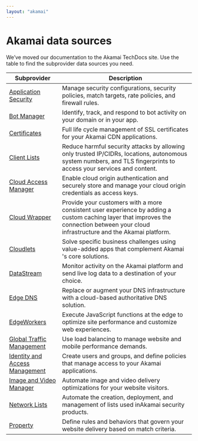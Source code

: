 ```yaml
---
layout: "akamai"
---
```


# Akamai data sources

We’ve moved our documentation to the Akamai TechDocs site. Use the table to find the subprovider data sources you need.

| Subprovider                                                                                       | Description                                                                                          |
|---------------------------------------------------------------------------------------------------|------------------------------------------------------------------------------------------------------|
| [Application Security](https://techdocs.akamai.com/terraform/v8.0/docs/appsec-datasources)        | Manage security configurations, security policies, match targets, rate policies, and firewall rules. |
| [Bot Manager](https://techdocs.akamai.com/terraform/v8.0/docs/botman-datasources)                 | Identify, track, and respond to bot activity on your domain or in your app.                          |
| [Certificates](https://techdocs.akamai.com/terraform/v8.0/docs/cps-datasources)                   | Full life cycle management of SSL certificates for your ​Akamai​ CDN applications.                   |
| [Client Lists](https://techdocs.akamai.com/terraform/v8.0/docs/cli-data-sources)                  | Reduce harmful security attacks by allowing only trusted IP/CIDRs, locations, autonomous system numbers, and TLS fingerprints to access your services and content.|
| [Cloud Access Manager](https://techdocs.akamai.com/terraform/v8.0/docs/cam-ds)                    | Enable cloud origin authentication and securely store and manage your cloud origin credentials as access keys. |
| [Cloud Wrapper](https://techdocs.akamai.com/terraform/v8.0/docs/cw-data-sources)                  | Provide your customers with a more consistent user experience by adding a custom caching layer that improves the connection between your cloud infrastructure and the Akamai platform.|
| [Cloudlets](https://techdocs.akamai.com/terraform/v8.0/docs/cl-datasources)                       | Solve specific business challenges using value-added apps that complement ​Akamai​'s core solutions. |
| [DataStream](https://techdocs.akamai.com/terraform/v8.0/docs/ds-datasources)                      | Monitor activity on the ​Akamai​ platform and send live log data to a destination of your choice.    |
| [Edge DNS](https://techdocs.akamai.com/terraform/v8.0/docs/edns-datasources)                      | Replace or augment your DNS infrastructure with a cloud-based authoritative DNS solution.            |
| [EdgeWorkers](https://techdocs.akamai.com/terraform/v8.0/docs/ew-datasources)                     | Execute JavaScript functions at the edge to optimize site performance and customize web experiences. |
| [Global Traffic Management](https://techdocs.akamai.com/terraform/v8.0/docs/gtm-datasources)      | Use load balancing to manage website and mobile performance demands.                                 |
| [Identity and Access Management](https://techdocs.akamai.com/terraform/v8.0/docs/iam-datasources) | Create users and groups, and define policies that manage access to your Akamai applications.         |
| [Image and Video Manager](https://techdocs.akamai.com/terraform/v8.0/docs/ivm-datasources)        | Automate image and video delivery optimizations for your website visitors.                           |
| [Network Lists](https://techdocs.akamai.com/terraform/v8.0/docs/nl-datasources)                   | Automate the creation, deployment, and management of lists used in ​Akamai​ security products.       |
| [Property](https://techdocs.akamai.com/terraform/v8.0/docs/pm-datasources)                        | Define rules and behaviors that govern your website delivery based on match criteria.                |
